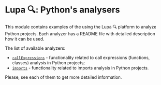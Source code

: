 # Lupa 🔍: Python's analysers

This module contains examples of the using the Lupa 🔍 platform to analyze Python projects.
Each analyzer has a README file with detailed description how it can be used.

The list of available analyzers:
- [`callExpressions`](./src/main/kotlin/org/jetbrains/research/lupa/pythonAnalysis/callExpressions/README.md) - functionality related to call expressions (functions, classes) analysis in Python projects;
- [`imports`](./src/main/kotlin/org/jetbrains/research/lupa/pythonAnalysis/imports/README.md) - functionality related to imports analysis in Python projects.

Please, see each of them to get more detailed information.